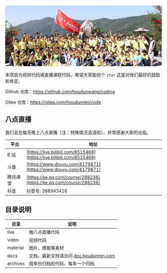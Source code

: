 ![IMG_7099](./assets/IMG_7099.JPG)

本项目为视频代码或直播课程代码，希望大家能给个 `star` 这是对我们最好的鼓励和肯定。

Github 仓库：https://github.com/houdunwang/coding

Gitee 仓库：https://gitee.com/houdunren/code

## 八点直播

我们会在每天晚上八点直播（注：特殊情况会请假），非常感谢大家的光临。

| 平台     | 地址                                                                   |
| -------- | ---------------------------------------------------------------------- |
| B 站     | [https://live.bilibili.com/8515468](https://live.bilibili.com/8515468) |
| 斗鱼     | [https://www.douyu.com/4179871](https://www.douyu.com/4179871)         |
| 腾讯课堂 | [https://ke.qq.com/course/288236](https://ke.qq.com/course/288236)     |
| 抖音     | 抖音号: 268943416                                                      |

## 目录说明

| 目录     | 说明                                                               |
| -------- | ------------------------------------------------------------------ |
| live     | 晚八点直播代码                                                     |
| video    | 视频代码                                                           |
| material | 图片、模板等素材                                                   |
| docs     | 文档，最新文档请访问 [doc.houdunren.com](http://doc.houdunren.com) |
| archives | 按年份归档的代码，每年一个归档                                     |
